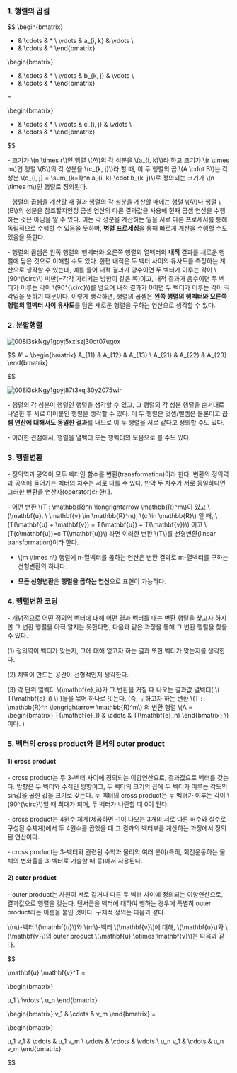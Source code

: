 ### 1. 행렬의 곱셈


$$ 
\begin{bmatrix} 
* & \cdots &  * \\ 
\vdots & a_{i, k} & \vdots \\
* & \cdots &  * 
\end{bmatrix}  

\begin{bmatrix} 
* & \cdots &  * \\ 
\vdots & b_{k, j} & \vdots \\
* & \cdots &  * 
\end{bmatrix}  

=

\begin{bmatrix} 
* & \cdots &  * \\ 
\vdots & c_{i, j} & \vdots \\
* & \cdots &  * 
\end{bmatrix}  


$$ 



\- 크기가 \\(n \times r\\)인 행렬 \\(A\\)의 각 성분을 \\(a_{i, k}\\)라 하고 크기가 \\(r \times m\\)인 행렬 \\(B\\)의 각 성분을 \\(c_{k, j}\\)라 할 때, 이 두 행렬의 곱 \\(A \cdot B\\)는 각 성분 \\(c_{i, j} = \sum_{k=1}^n a_{i, k} \cdot b_{k, j}\\)로 정의되는 크기가 \\(n \times m\\)인 행렬로 정의된다.

\- 행렬의 곱셈을 계산할 때 결과 행렬의 각 성분을 계산할 때에는 행렬 \\(A\\)나 행렬 \\(B\\)의 성분을 참조할지언정 곱셈 연산의 다른 결과값을 사용해 현재 곱셈 연산을 수행하는 것은 아님을 알 수 있다. 이는 각 성분을 계산하는 일을 서로 다른 프로세서를 통해 독립적으로 수행할 수 있음을 뜻하며, **병렬 프로세싱**을 통해 빠르게 계산을 수행할 수도 있음을 뜻한다.

\- 행렬의 곱셈은 왼쪽 행렬의 행벡터와 오른쪽 행렬의 열벡터의 **내적** 결과를 새로운 행렬에 담은 것으로 이해할 수도 있다. 한편 내적은 두 벡터 사이의 유사도를 측정하는 계산으로 생각할 수 있는데, 예를 들어 내적 결과가 양수이면 두 벡터가 이루는 각이 \\(90^{\circ}\\) 미만(=각각 가리키는 방향이 같은 쪽)이고, 내적 결과가 음수이면 두 벡터가 이루는 각이 \\(90^{\circ}\\)를 넘으며 내적 결과가 0이면 두 벡터가 이루는 각이 직각임을 뜻하기 때문이다. 이렇게 생각하면, 행렬의 곱셈은 **왼쪽 행렬의 행벡터와 오른쪽 행렬의 열벡터 사이 유사도**를 담은 새로운 행렬을 구하는 연산으로 생각할 수 있다.


### 2. 분할행렬

![008i3skNgy1gpyj5xxlszj30qt07ugox](https://user-images.githubusercontent.com/69514453/145963026-5e018d56-ce17-4185-b5c1-2ba5892eb9ac.jpg)

$$
A' = 
\begin{bmatrix} 
A_{11} & A_{12} & A_{13} \\
A_{21} & A_{22} & A_{23}
\end{bmatrix}  

$$

![008i3skNgy1gpyj87t3xqj30y2075wir](https://user-images.githubusercontent.com/69514453/145964601-e5b066ea-ad9f-482a-a044-73eaf869d658.jpg)



\- 행렬의 각 성분이 행렬인 행렬을 생각할 수 있고, 그 행렬의 각 성분 행렬을 순서대로 나열한 후 서로 이어붙인 행렬을 생각할 수 있다. 이 두 행렬은 덧셈/뺄셈은 물론이고 **곱셈 연산에 대해서도 동일한 결과**를 내므로 이 두 행렬을 서로 같다고 정의할 수도 있다.

\- 이러한 관점에서, 행렬을 열벡터 또는 행벡터의 모음으로 볼 수도 있다.


### 3. 행렬변환

\- 정의역과 공역이 모두 벡터인 함수를 변환(transformation)이라 한다. 변환의 정의역과 공역에 들어가는 벡터의 차수는 서로 다를 수 있다. 만약 두 차수가 서로 동일하다면 그러한 변환을 연산자(operator)라 한다.

\- 어떤 변환 \\(T : \mathbb{R}^n \longrightarrow \mathbb{R}^m\\)이 있고 \\(\mathbf{u}, \ \mathbf{v} \in \mathbb{R}^n\\), \\(c \in \mathbb{R}\\) 일 때, \\(T(\mathbf{u} + \mathbf{v}) = T(\mathbf{u}) + T(\mathbf{v})\\) 이고 \\(T(c\mathbf{u})=c T(\mathbf{u})\\) 라면 이러한 변환 \\(T\\)를 선형변환(linear transformation)이라 한다.

- \\(m \times n\\) 행렬에 n-열벡터를 곱하는 연산은 변환 결과로 m-열벡터를 구하는 선형변환의 하나다.

- **모든 선형변환**은 **행렬을 곱하는 연산**으로 표현이 가능하다.



### 4. 행렬변환 코딩

\- 개념적으로 어떤 정의역 벡터에 대해 어떤 결과 벡터를 내는 변환 행렬을 찾고자 하지만 그 변환 행렬을 아직 알지는 못한다면, 다음과 같은 과정을 통해 그 변환 행렬을 찾을 수 있다.

(1) 정의역이 벡터가 맞는지, 그에 대해 얻고자 하는 결과 또한 벡터가 맞는지를 생각한다.

(2) 치역이 만드는 공간이 선형적인지 생각한다.

(3) 각 단위 열벡터 \\(\mathbf{e}_i\\)가 그 변환을 거칠 때 나오는 결과값 열벡터( \\( T(\mathbf{e}_i) \\) )들을 묶어 하나로 잇는다. (즉, 구하고자 하는 변환 \\(T : \mathbb{R}^n \longrightarrow \mathbb{R}^m\\) 의 변환 행렬 \\(A = \begin{bmatrix} T(\mathbf{e}_1) & \cdots & T(\mathbf{e}_n) \end{bmatrix} \\) 이다. )


### 5. 벡터의 cross product와 텐서의 outer product

#### 1) cross product

\- cross product는 두 3-벡터 사이에 정의되는 이항연산으로, 결과값으로 벡터를 갖는다. 방향은 두 벡터와 수직인 방향이고, 두 벡터의 크기의 곱에 두 벡터가 이루는 각도의 sin값을 곱한 값을 크기로 갖는다. 두 벡터의 cross product는 두 벡터가 이루는 각이 \\(90^{\circ}\\)일 때 최대가 되며, 두 벡터가 나란할 때 0이 된다.

\- cross product는 4원수 체계(제곱하면 -1이 나오는 3개의 서로 다른 허수와 실수로 구성된 수체계)에서 두 4원수를 곱했을 때 그 결과의 벡터부를 계산하는 과정에서 정의된 연산이다.

\- cross product는 3-벡터와 관련된 수학과 물리의 여러 분야(특히, 회전운동하는 물체의 변화율을 3-벡터로 기술할 때 등)에서 사용된다. 


#### 2) outer product

\- outer product는 차원이 서로 같거나 다른 두 벡터 사이에 정의되는 이항연산으로, 결과값으로 행렬을 갖는다. 텐서곱을 벡터에 대하여 행하는 경우에 특별히 outer product라는 이름을 붙인 것이다. 구체적 정의는 다음과 같다.

\\(n\\)-벡터 \\(\mathbf{u}\\)와 \\(m\\)-벡터 \\(\mathbf{v}\\)에 대해, \\(\mathbf{u}\\)와 \\(\mathbf{v}\\)의 outer product \\(\mathbf{u} \otimes \mathbf{v}\\)는 다음과 같다.

$$

\mathbf{u} \mathbf{v}^T = 

\begin{bmatrix}

u_1 \\
\vdots \\
u_n \end{bmatrix}

\begin{bmatrix} v_1 & \cdots & v_m \end{bmatrix} = 

\begin{bmatrix}

u_1 v_1 & \cdots & u_1 v_m \\
\vdots & \cdots & \vdots \\
u_n v_1 & \cdots & u_n v_m \end{bmatrix}



$$